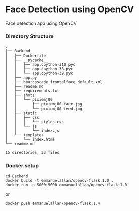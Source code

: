 # Face Detection using OpenCV

Face detection app using OpenCV

### Directory Structure

```
.
├── Backend
│   ├── Dockerfile
│   ├── __pycache__
│   │   ├── app.cpython-310.pyc
│   │   ├── app.cpython-38.pyc
│   │   └── app.cpython-39.pyc
│   ├── app.py
│   ├── haarcascade_frontalface_default.xml
│   ├── readme.md
│   ├── requirements.txt
│   ├── shots
│   │   └── pixiemj00
│   │       ├── pixiemj00-face.jpg
│   │       └── pixiemj00-feed.jpg
│   ├── static
│   │   ├── css
│   │   │   └── styles.css
│   │   └── js
│   │       └── index.js
│   └── templates
│       └── index.html
└── readme.md

15 directories, 33 files

```

### Docker setup

```
cd Backend
docker build -t emmanuelallan/opencv-flask:1.0 .
docker run -p 5000:5000 emmanuelallan/opencv-flask:1.0
```

or

```
docker push emmanuelallan/opencv-flask:1.4
```
